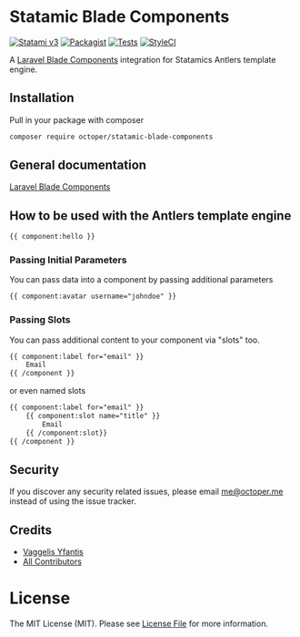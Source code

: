 # Statamic Blade Components

[![Statami v3](https://img.shields.io/badge/Statamic-3.0+-FF269E)](https://statamic.com/addons/octoper/blade-components)
[![Packagist](https://img.shields.io/packagist/v/octoper/statamic-blade-components)](https://packagist.org/packages/octoper/statamic-blade-components)
[![Tests](https://github.com/octoper/statamic-blade-components/actions/workflows/tests.yaml/badge.svg?branch=1.0)](https://github.com/octoper/statamic-blade-components/actions/workflows/tests.yaml)
[![StyleCI](https://github.styleci.io/repos/290389800/shield?branch=1.0)](https://github.styleci.io/repos/290389800?branch=1.0)

A [Laravel Blade Components](https://laravel.com/docs/8.x/blade#components) integration for Statamics Antlers template engine.

## Installation
Pull in your package with composer
```bash
composer require octoper/statamic-blade-components
```

## General documentation
[Laravel Blade Components](https://laravel.com/docs/8.x/blade#components)

## How to be used with the Antlers template engine
```html
{{ component:hello }}
```

### Passing Initial Parameters
You can pass data into a component by passing additional parameters

```html
{{ component:avatar username="johndoe" }}
```

### Passing Slots
You can pass additional content to your component via "slots" too.

```html
{{ component:label for="email" }}
	Email
{{ /component }}
```

or even named slots

```html
{{ component:label for="email" }}
	{{ component:slot name="title" }}
		Email
	{{ /component:slot}}
{{ /component }}
```

## Security

If you discover any security related issues, please email me@octoper.me instead of using the issue tracker.

## Credits

- [Vaggelis Yfantis](https://github.com/octoper)
- [All Contributors](../../contributors)

# License
The MIT License (MIT). Please see [License File](LICENSE.md) for more information.
